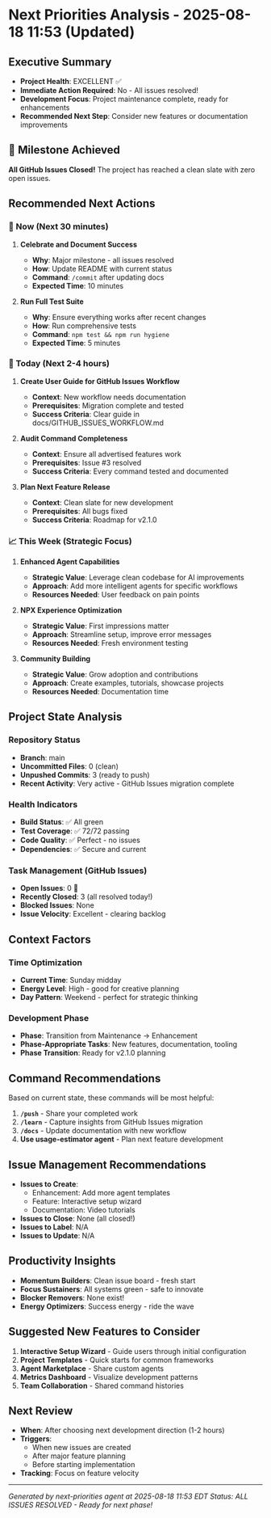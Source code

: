 # Next Priorities Analysis - 2025-08-18 11:53 (Updated)

## Executive Summary
- **Project Health**: EXCELLENT ✅
- **Immediate Action Required**: No - All issues resolved!
- **Development Focus**: Project maintenance complete, ready for enhancements
- **Recommended Next Step**: Consider new features or documentation improvements

## 🎉 Milestone Achieved
**All GitHub Issues Closed!** The project has reached a clean slate with zero open issues.

## Recommended Next Actions

### 🎯 Now (Next 30 minutes)
1. **Celebrate and Document Success**
   - **Why**: Major milestone - all issues resolved
   - **How**: Update README with current status
   - **Command**: `/commit` after updating docs
   - **Expected Time**: 10 minutes

2. **Run Full Test Suite**
   - **Why**: Ensure everything works after recent changes
   - **How**: Run comprehensive tests
   - **Command**: `npm test && npm run hygiene`
   - **Expected Time**: 5 minutes

### 📅 Today (Next 2-4 hours)
1. **Create User Guide for GitHub Issues Workflow**
   - **Context**: New workflow needs documentation
   - **Prerequisites**: Migration complete and tested
   - **Success Criteria**: Clear guide in docs/GITHUB_ISSUES_WORKFLOW.md

2. **Audit Command Completeness**
   - **Context**: Ensure all advertised features work
   - **Prerequisites**: Issue #3 resolved
   - **Success Criteria**: Every command tested and documented

3. **Plan Next Feature Release**
   - **Context**: Clean slate for new development
   - **Prerequisites**: All bugs fixed
   - **Success Criteria**: Roadmap for v2.1.0

### 📈 This Week (Strategic Focus)
1. **Enhanced Agent Capabilities**
   - **Strategic Value**: Leverage clean codebase for AI improvements
   - **Approach**: Add more intelligent agents for specific workflows
   - **Resources Needed**: User feedback on pain points

2. **NPX Experience Optimization**
   - **Strategic Value**: First impressions matter
   - **Approach**: Streamline setup, improve error messages
   - **Resources Needed**: Fresh environment testing

3. **Community Building**
   - **Strategic Value**: Grow adoption and contributions
   - **Approach**: Create examples, tutorials, showcase projects
   - **Resources Needed**: Documentation time

## Project State Analysis

### Repository Status
- **Branch**: main
- **Uncommitted Files**: 0 (clean)
- **Unpushed Commits**: 3 (ready to push)
- **Recent Activity**: Very active - GitHub Issues migration complete

### Health Indicators
- **Build Status**: ✅ All green
- **Test Coverage**: ✅ 72/72 passing
- **Code Quality**: ✅ Perfect - no issues
- **Dependencies**: ✅ Secure and current

### Task Management (GitHub Issues)
- **Open Issues**: 0 🎉
- **Recently Closed**: 3 (all resolved today!)
- **Blocked Issues**: None
- **Issue Velocity**: Excellent - clearing backlog

## Context Factors

### Time Optimization
- **Current Time**: Sunday midday
- **Energy Level**: High - good for creative planning
- **Day Pattern**: Weekend - perfect for strategic thinking

### Development Phase
- **Phase**: Transition from Maintenance → Enhancement
- **Phase-Appropriate Tasks**: New features, documentation, tooling
- **Phase Transition**: Ready for v2.1.0 planning

## Command Recommendations
Based on current state, these commands will be most helpful:

1. **`/push`** - Share your completed work
2. **`/learn`** - Capture insights from GitHub Issues migration
3. **`/docs`** - Update documentation with new workflow
4. **Use usage-estimator agent** - Plan next feature development

## Issue Management Recommendations
- **Issues to Create**: 
  - Enhancement: Add more agent templates
  - Feature: Interactive setup wizard
  - Documentation: Video tutorials
- **Issues to Close**: None (all closed!)
- **Issues to Label**: N/A
- **Issues to Update**: N/A

## Productivity Insights
- **Momentum Builders**: Clean issue board - fresh start
- **Focus Sustainers**: All systems green - safe to innovate
- **Blocker Removers**: None exist!
- **Energy Optimizers**: Success energy - ride the wave

## Suggested New Features to Consider
1. **Interactive Setup Wizard** - Guide users through initial configuration
2. **Project Templates** - Quick starts for common frameworks
3. **Agent Marketplace** - Share custom agents
4. **Metrics Dashboard** - Visualize development patterns
5. **Team Collaboration** - Shared command histories

## Next Review
- **When**: After choosing next development direction (1-2 hours)
- **Triggers**: 
  - When new issues are created
  - After major feature planning
  - Before starting implementation
- **Tracking**: Focus on feature velocity

---
*Generated by next-priorities agent at 2025-08-18 11:53 EDT*
*Status: ALL ISSUES RESOLVED - Ready for next phase!*